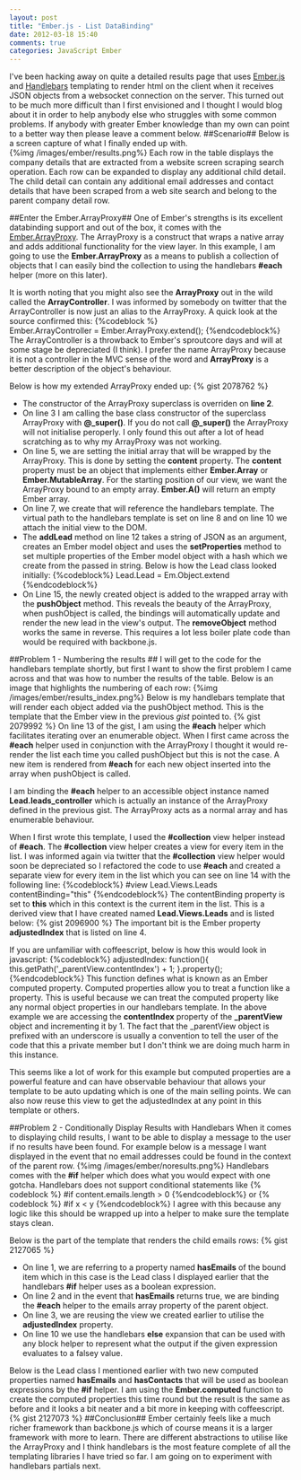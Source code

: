 ```yaml
---
layout: post
title: "Ember.js - List DataBinding"
date: 2012-03-18 15:40
comments: true
categories: JavaScript Ember
---
```

I've been hacking away on quite a detailed results page that uses <a href="http://emberjs.com/">Ember.js</a> and <a href="http://www.handlebarsjs.com">Handlebars</a> templating to render html on the client when it receives JSON objects from a websocket connection on the server.  This turned out to be much more difficult than I first envisioned and I thought I would blog about it in order to help anybody else who struggles with some common problems.  If anybody with greater Ember knowledge than my own can point to a better way then please leave a comment below.
##Scenario##
Below is a screen capture of what I finally ended up with.  
{%img /images/ember/results.png%}
Each row in the table displays the company details that are extracted from a website screen scraping search operation.  Each row can be expanded to display any additional child detail.  The child detail can contain any additional email addresses and contact details that have been scraped from a web site search and belong to the parent company detail row.

##Enter the Ember.ArrayProxy##
One of Ember's strengths is its excellent databinding support and out of the box, it comes with the <a target="_blank" href="http://ember-docs.herokuapp.com/symbols/Ember.ArrayProxy.html">Ember.ArrayProxy</a>.  The ArrayProxy is a construct that wraps a native array and adds additional functionality for the view layer.  In this example, I am going to use the **Ember.ArrayProxy** as a means to publish a collection of objects that I can easily bind the collection to using the handlebars **#each** helper (more on this later). 

It is worth noting that you might also see the **ArrayProxy** out in the wild called the **ArrayController**.  I was informed by somebody on twitter that the ArrayController is now just an alias to the ArrayProxy.  A quick look at the source confirmed this:
{%codeblock %}  
Ember.ArrayController = Ember.ArrayProxy.extend();
{%endcodeblock%}
The ArrayController is a throwback to Ember's sproutcore days and will at some stage be depreciated (I think).  I prefer the name ArrayProxy because it is not a controller in the MVC sense of the word and **ArrayProxy** is a better description of the object's behaviour.

Below is how my extended ArrayProxy ended up:
{% gist 2078762 %}

- The constructor of the ArrayProxy superclass is overriden on **line 2**.
- On line 3 I am calling the base class constructor of the superclass ArrayProxy with **@_super()**.  If you do not call **@_super()** the ArrayProxy will not initialise peroperly.  I only found this out after a lot of head scratching as to why my ArrayProxy was not working.
- On line 5, we are setting the initial array that will be wrapped by the ArrayProxy.  This is done by setting the **content** property. The **content** property must be an object that implements either **Ember.Array** or **Ember.MutableArray**.  For the starting position of our view, we want the ArrayProxy bound to an empty array.  **Ember.A()** will return an empty Ember array.
- On line 7, we create that will reference the handlebars template.  The virtual path to the handlebars template is set on line 8 and on line 10 we attach the initial view to the DOM.
- The **addLead** method on line 12 takes a string of JSON as an argument, creates an Ember model object and uses the **setProperties** method to set multiple properties of the Ember model object with a hash which we create from the passed in string.
Below is how the Lead class looked initially:
{%codeblock%}
Lead.Lead = Em.Object.extend
{%endcodeblock%}
- On Line 15, the newly created object is added to the wrapped array with the **pushObject** method.  This reveals the beauty of the ArrayProxy, when pushObject is called, the bindings will automatically update and render the new lead in the view's output.  The **removeObject** method works the same in reverse.  This requires a lot less boiler plate code than would be required with backbone.js.

##Problem 1 - Numbering the results ##
I will get to the code for the handlebars template shortly, but first I want to show the first problem I came across and that was how to number the results of the table.  Below is an image that highlights the numbering of each row:
{%img /images/ember/results_index.png%}
Below is my handlebars template that will render each object added via the pushObject method. This is the template that the Ember view in the previous *gist* pointed to.
{% gist 2079992 %}
On line 13 of the gist, I am using the **#each** helper which facilitates iterating over an enumerable object.  When I first came across the **#each** helper used in conjunction with the ArrayProxy I thought it would re-render the list each time you called pushObject but this is not the case.  A new item is rendered from **#each** for each new object inserted into the array when pushObject is called.  

I am binding the **#each** helper to an accessible object instance named **Lead.leads_controller** which is actually an instance of the ArrayProxy defined in the previous gist.  The ArrayProxy acts as a normal array and has enumerable behaviour.

When I first wrote this template, I used the **#collection** view helper instead of **#each**.  The **#collection** view helper creates a view for every item in the list.  I was informed again via twitter that the **#collection** view helper would soon be depreciated so I refactored the code to use **#each** and created a separate view for every item in the list which you can see on line 14 with the following line:
{%codeblock%}
#view Lead.Views.Leads contentBinding="this"
{%endcodeblock%}
The contentBinding property is set to **this** which in this context is the current item in the list.  This is a derived view that I have created named **Lead.Views.Leads** and is listed below:
{% gist 2096900 %}
The important bit is the Ember property **adjustedIndex** that is listed on line 4.  

If you are unfamiliar with coffeescript, below is how this would look in javascript:
{%codeblock%}
adjustedIndex: function(){
                 this.getPath('_parentView.contentIndex') + 1;
               }.property();
{%endcodeblock%}
This function defines what is known as an Ember computed property.  Computed properties allow you to treat a function like a property. This is useful because we can treat the computed property like any normal object properties in our handlebars template. In the above example we are accessing the **contentIndex** property of the **_parentView** object and incrementing it by 1.  The fact that the _parentView object is prefixed with an underscore is usually a convention to tell the user of the code that this a private member but I don't think we are doing much harm in this instance.

This seems like a lot of work for this example but computed properties are a powerful feature and can have observable behaviour that allows your template to be auto updating which is one of the main selling points.  We can also now reuse this view to get the adjustedIndex at any point in this template or others.

##Problem 2 - Conditionally Display Results with Handlebars
When it comes to displaying child results, I want to be able to display a message to the user if no results have been found.  For example below is a message I want displayed in the event that no email addresses could be found in the context of the parent row.
{%img /images/ember/noresults.png%}
Handlebars comes with the **#if** helper which does what you would expect with one gotcha.  Handlebars does not support conditional statements like 
{% codeblock %}
#if content.emails.length > 0
{%endcodeblock%}
or 
{% codeblock %}
#if x < y
{%endcodeblock%}
I agree with this because any logic like this should be wrapped up into a helper to make sure the template stays clean.

Below is the part of the template that renders the child emails rows:
{% gist 2127065 %}
- On line 1, we are referring to a property named **hasEmails** of the bound item which in this case is the Lead class I displayed earlier that the handlebars **#if** helper uses as a boolean expression. 
- On line 2 and in the event that **hasEmails** returns true, we are binding the **#each** helper to the emails array property of the parent object.
- On line 3, we are reusing the view we created earlier to utilise the **adjustedIndex** property.
- On line 10 we use the handlebars **else** expansion that can be used with any block helper to represent what the output if the given expression evaluates to a falsey value.

Below is the Lead class I mentioned earlier with two new computed properties named **hasEmails** and **hasContacts** that will be used as boolean expressions by the **#if** helper.  I am using the **Ember.computed** function to create the computed properties this time round but the result is the same as before and it looks a bit neater and a bit more in keeping with coffeescript.
{% gist 2127073 %}
##Conclusion##
Ember certainly feels like a much richer framework than backbone.js which of course means it is a larger framework with more to learn.  There are different abstractions to utilise like the ArrayProxy and I think handlebars is the most feature complete of all the templating libraries I have tried so far.  I am going on to experiment with handlebars partials next.